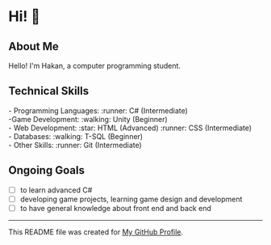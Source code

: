 # Hi! :wave:

## About Me
Hello! I'm Hakan, a computer programming student.

## Technical Skills
<div style="display: flex; justify-content: space-between;">
- Programming Languages:
  :runner: C# (Intermediate)
   </div>
   <div style="display: flex; justify-content: space-between;">
-Game Development:
  :walking: Unity (Beginner)
      </div>
      <div style="display: flex; justify-content: space-between;">
- Web Development:
  :star: HTML (Advanced)
  :runner: CSS (Intermediate)
  </div>
   </div>
    <div style="display: flex; justify-content: space-between;">
- Databases:
  :walking: T-SQL (Beginner)
   </div>
    <div style="display: flex; justify-content: space-between;">
- Other Skills:
  :runner: Git (Intermediate)
 </div>

## Ongoing Goals
- [ ] to learn advanced C#
- [ ] developing game projects, learning game design and development
- [ ] to have general knowledge about front end and back end

---
This README file was created for [My GitHub Profile](https://github.com/Hakan-Hasircioglu).
